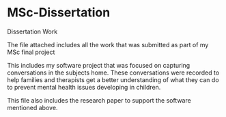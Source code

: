 # MSc-Dissertation
Dissertation Work

The file attached includes all the work that was submitted as part of my MSc final project

This includes my software project that was focused on capturing conversations in the subjects home. These conversations were recorded to help families and therapists get a better understanding of what they can do to prevent mental health issues developing in children.

This file also includes the research paper to support the software mentioned above. 
